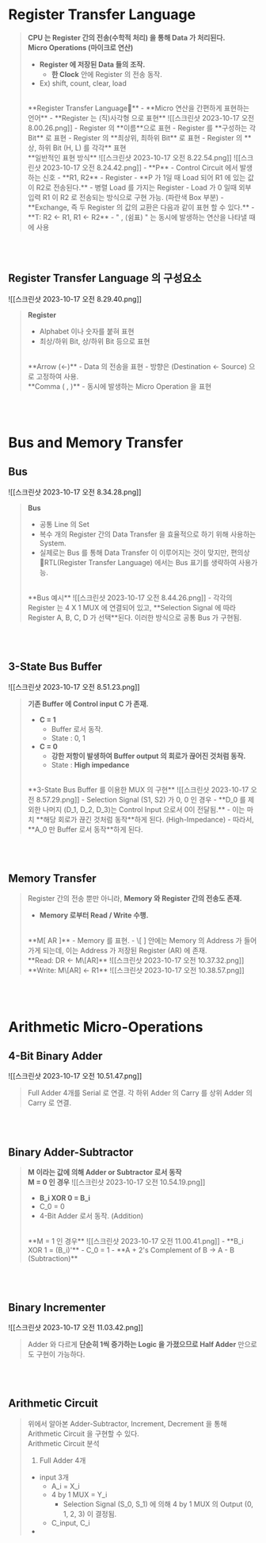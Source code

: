 # Register Transfer Language
> **CPU 는 Register 간의 전송(수학적 처리) 을 통해 Data 가 처리된다.**
> <br>
> **Micro Operations (마이크로 연산)**
> - **Register 에 저장된 Data 들의 조작.**
> 	- **한 Clock** 안에 Register 의 전송 동작.
> - Ex) shift, count, clear, load
> <br>
> **Register Transfer Language**
> - **Micro 연산을 간편하게 표현하는 언어**
> - **Register 는 (직)사각형 으로 표현**
> 	![[스크린샷 2023-10-17 오전 8.00.26.png]]
> 	- Register 의 **이름**으로 표현
> 	- Register 를 **구성하는 각 Bit** 로 표현
> 	- Register 의 **최상위, 최하위 Bit** 로 표현
> 	- Register 의 **상, 하위 Bit (H, L) 를 각각** 표현
> <br>
> **일반적인 표현 방식**
> ![[스크린샷 2023-10-17 오전 8.22.54.png]]
> ![[스크린샷 2023-10-17 오전 8.24.42.png]]
> - **P**
> 	- Control Circuit 에서 발생하는 신호
> - **R1, R2**
> 	- Register
> - **P 가 1일 때 Load 되어 R1 에 있는 값이 R2로 전송된다.**
> 	- 병렬 Load 를 가지는 Register
> 		- Load 가 0 일때 외부 입력 R1 이 R2 로 전송되는 방식으로 구현 가능. (파란색 Box 부분)
> - **Exchange, 즉 두 Register 의 값의 교환은 다음과 같이 표현 할 수 있다.**
> 	- **T: R2 <- R1, R1 <- R2**
> 	- " , (쉼표) " 는 동시에 발생하는 연산을 나타낼 때에 사용

<br><br>
## Register Transfer Language 의 구성요소
![[스크린샷 2023-10-17 오전 8.29.40.png]]
> **Register**
> - Alphabet 이나 숫자를 붙혀 표현
> - 최상/하위 Bit, 상/하위 Bit 등으로 표현
> <br>
> **Arrow (<-)** 
> - Data 의 전송을 표현
> - 방향은 (Destination <- Source) 으로 고정하여 사용.
> <br>
> **Comma ( , )**
> - 동시에 발생하는 Micro Operation 을 표현

<br><br>
# Bus and Memory Transfer
## Bus
![[스크린샷 2023-10-17 오전 8.34.28.png]]
> **Bus**
> - 공통 Line 의 Set
> - 복수 개의 Register 간의 Data Transfer 을 효율적으로 하기 위해 사용하는 System.
> - 실제로는 Bus 를 통해 Data Transfer 이 이루어지는 것이 맞지만, 편의상 RTL(Register Transfer Language) 에서는 Bus 표기를 생략하여 사용가능.
> <br>
> **Bus 예시**
> ![[스크린샷 2023-10-17 오전 8.44.26.png]]
> - 각각의 Register 는 4 X 1 MUX 에 연결되어 있고, **Selection Signal 에 따라 Register A, B, C, D 가 선택**된다. 이러한 방식으로 공통 Bus 가 구현됨.

<br><br>
## 3-State Bus Buffer
![[스크린샷 2023-10-17 오전 8.51.23.png]]
> **기존 Buffer 에 Control input C 가 존재.**
> - **C = 1**
> 	- Buffer 로서 동작.
> 	- State : 0, 1
> - **C = 0**
> 	- **강한 저항이 발생하여 Buffer output 의 회로가 끊어진 것처럼 동작.**
> 	- State : **High impedance**
> <br>
> **3-State Bus Buffer 를 이용한 MUX 의 구현**
> ![[스크린샷 2023-10-17 오전 8.57.29.png]]
> - Selection Signal (S1, S2) 가 0, 0 인 경우
> 	- **D_0 를 제외한 나머지 (D_1, D_2, D_3)는 Control Input 으로서 0이 전달됨.**
> 	- 이는 마치 **해당 회로가 끊긴 것처럼 동작**하게 된다. (High-Impedance) 
> 	- 따라서, **A_0 만 Buffer 로서 동작**하게 된다.

<br><br>
## Memory Transfer
> Register 간의 전송 뿐만 아니라, **Memory 와 Register 간의 전송도 존재.**
> - **Memory 로부터 Read / Write 수행.**
> <br>
> **M[ AR ]**
> - Memory 를 표현.
> - \[ ] 안에는 Memory 의 Address 가 들어가게 되는데, 이는 Address 가 저장된 Register (AR) 에 존재. 
> <br>
> **Read: DR <- M\[AR]**
> ![[스크린샷 2023-10-17 오전 10.37.32.png]]
> <br>
> **Write: M\[AR] <- R1**
> ![[스크린샷 2023-10-17 오전 10.38.57.png]]

<br><br>
# Arithmetic Micro-Operations
## 4-Bit Binary Adder
![[스크린샷 2023-10-17 오전 10.51.47.png]]
> Full Adder 4개를 Serial 로 연결.
> 각 하위 Adder 의 Carry 를 상위 Adder 의 Carry 로 연결.

<br><br>
## Binary Adder-Subtractor
> **M 이라는 값에 의해 Adder or Subtractor 로서 동작**
> <br>
> **M = 0 인 경우**
> ![[스크린샷 2023-10-17 오전 10.54.19.png]]
> - **B_i XOR 0 = B_i**
> - C_0 = 0
> - 4-Bit Adder 로서 동작. (Addition)
> <br>
> **M = 1 인 경우**
> ![[스크린샷 2023-10-17 오전 11.00.41.png]]
> - **B_i XOR 1 = (B_i)'**
> - C_0 = 1
> - **A + 2's Complement of B -> A - B (Subtraction)**

<br><br>
## Binary Incrementer
![[스크린샷 2023-10-17 오전 11.03.42.png]]
> Adder 와 다르게 **단순히 1씩 증가하는 Logic 을 가졌으므로 Half Adder** 만으로도 구현이 가능하다.

<br><br>
## Arithmetic Circuit

> 위에서 알아본 Adder-Subtractor, Increment, Decrement 을 통해 Arithmetic Circuit 을 구현할 수 있다.
> <br>
> Arithmetic Circuit 분석
> 1. Full Adder 4개
> 	- input 3개
> 		- A_i = X_i
> 		- 4 by 1 MUX = Y_i
> 			- Selection Signal (S_0, S_1) 에 의해 4 by 1 MUX 의 Output (0, 1, 2, 3) 이 결정됨.
> 		- C_input, C_i
> 	- 